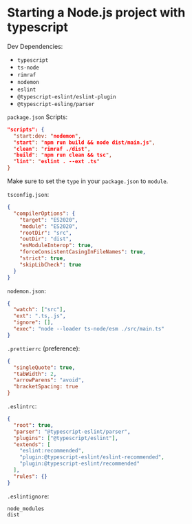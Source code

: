 # Starting a Node.js project with typescript

Dev Dependencies:

- `typescript`
- `ts-node`
- `rimraf`
- `nodemon`
- `eslint`
- `@typescript-eslint/eslint-plugin`
- `@typescript-esling/parser`

`package.json` Scripts:

```json
"scripts": {
  "start:dev: "nodemon",
  "start": "npm run build && node dist/main.js",
  "clean": "rimraf ./dist",
  "build": "npm run clean && tsc",
  "lint": "eslint . --ext .ts"
}
```

Make sure to set the `type` in your `package.json` to `module`.

`tsconfig.json`:

```json
{
  "compilerOptions": {
    "target": "ES2020",
    "module": "ES2020",
    "rootDir": "src",
    "outDir": "dist",
    "esModuleInterop": true,
    "forceConsistentCasingInFileNames": true,
    "strict": true,
    "skipLibCheck": true
  }
}
```

`nodemon.json`:

```json
{
  "watch": ["src"],
  "ext": ".ts,.js",
  "ignore": [],
  "exec": "node --loader ts-node/esm ./src/main.ts"
}
```

`.prettierrc` (preference):

```json
{
  "singleQuote": true,
  "tabWidth": 2,
  "arrowParens": "avoid",
  "bracketSpacing: true
}
```

`.eslintrc`:

```json
{
  "root": true,
  "parser": "@typescript-eslint/parser",
  "plugins": ["@typescript/eslint"],
  "extends": [
    "eslint:recommended",
    "plugin:@typescript-eslint/eslint-recommended",
    "plugin:@typescript-eslint/recommended"
  ],
  "rules": {}
}
```

`.eslintignore`:

```
node_modules
dist
```
